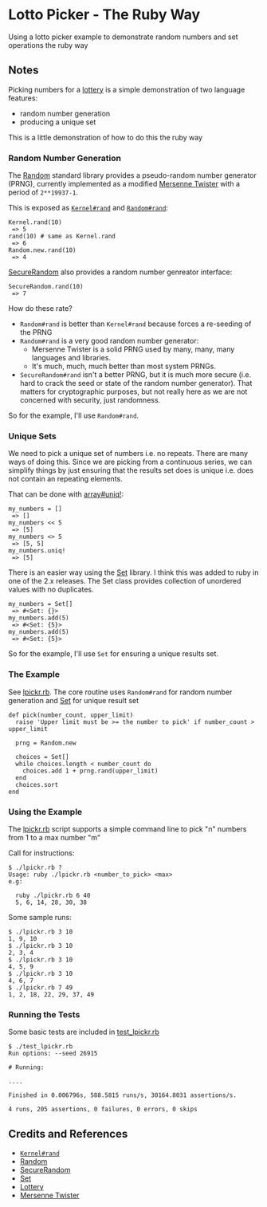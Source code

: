 # Lotto Picker - The Ruby Way

Using a lotto picker example to demonstrate random numbers and set operations the ruby way

## Notes

Picking numbers for a [lottery](https://en.wikipedia.org/wiki/Lottery)
is a simple demonstration of two language features:

* random number generation
* producing a unique set

This is a little demonstration of how to do this the ruby way

### Random Number Generation

The [Random](https://ruby-doc.org/core-3.0.0/Random.html) standard library provides a
pseudo-random number generator (PRNG), currently implemented as a modified
[Mersenne Twister](https://en.wikipedia.org/wiki/Mersenne_Twister)
with a period of `2**19937-1`.

This is exposed as [`Kernel#rand`](https://ruby-doc.org/core-2.4.0/Kernel.html#method-i-rand)
and [`Random#rand`](https://ruby-doc.org/core-2.4.0/Random.html#method-i-rand):

    Kernel.rand(10)
     => 5
    rand(10) # same as Kernel.rand
     => 6
    Random.new.rand(10)
     => 4

[SecureRandom](https://ruby-doc.org/stdlib-2.5.1/libdoc/securerandom/rdoc/SecureRandom.html)
also provides a random number genreator interface:

    SecureRandom.rand(10)
     => 7

How do these rate?

* `Random#rand` is better than `Kernel#rand` because forces a re-seeding of the PRNG
* `Random#rand` is a very good random number generator:
    * Mersenne Twister is a solid PRNG used by many, many, many languages and libraries.
    * It's much, much, much better than most system PRNGs.
* `SecureRandom#rand` isn't a better PRNG, but it is much more secure (i.e. hard to crack the seed or state of the random number generator). That matters for cryptographic purposes, but not really here as we are not concerned with security, just randomness.

So for the example, I'll use `Random#rand`.

### Unique Sets

We need to pick a unique set of numbers i.e. no repeats. There are many ways of doing this.
Since we are picking from a continuous series, we can simplify things by just ensuring that the results set
does is unique i.e. does not contain an repeating elements.

That can be done with [array#uniq!](https://ruby-doc.org/core-2.5.0/Array.html#method-i-uniq-21):

    my_numbers = []
     => []
    my_numbers << 5
     => [5]
    my_numbers <> 5
     => [5, 5]
    my_numbers.uniq!
     => [5]

There is an easier way using the [Set](https://ruby-doc.org/stdlib-2.7.1/libdoc/set/rdoc/Set.html) library.
I think this was added to ruby in one of the 2.x releases.
The Set class provides collection of unordered values with no duplicates.

    my_numbers = Set[]
     => #<Set: {}>
    my_numbers.add(5)
     => #<Set: {5}>
    my_numbers.add(5)
     => #<Set: {5}>

So for the example, I'll use `Set` for ensuring a unique results set.

### The Example

See [lpickr.rb](./lpickr.rb).
The core routine uses
`Random#rand` for random number generation and
[Set](https://ruby-doc.org/stdlib-2.7.1/libdoc/set/rdoc/Set.html) for unique result set

    def pick(number_count, upper_limit)
      raise 'Upper limit must be >= the number to pick' if number_count > upper_limit

      prng = Random.new

      choices = Set[]
      while choices.length < number_count do
        choices.add 1 + prng.rand(upper_limit)
      end
      choices.sort
    end

### Using the Example

The [lpickr.rb](./lpickr.rb) script supports a simple command line to pick "n" numbers from 1 to a max number "m"

Call for instructions:

    $ ./lpickr.rb ?
    Usage: ruby ./lpickr.rb <number_to_pick> <max>
    e.g:

      ruby ./lpickr.rb 6 40
      5, 6, 14, 28, 30, 38

Some sample runs:

    $ ./lpickr.rb 3 10
    1, 9, 10
    $ ./lpickr.rb 3 10
    2, 3, 4
    $ ./lpickr.rb 3 10
    4, 5, 9
    $ ./lpickr.rb 3 10
    4, 6, 7
    $ ./lpickr.rb 7 49
    1, 2, 18, 22, 29, 37, 49

### Running the Tests

Some basic tests are included in [test_lpickr.rb ](./test_lpickr.rb )

    $ ./test_lpickr.rb
    Run options: --seed 26915

    # Running:

    ....

    Finished in 0.006796s, 588.5815 runs/s, 30164.8031 assertions/s.

    4 runs, 205 assertions, 0 failures, 0 errors, 0 skips

## Credits and References

* [`Kernel#rand`](https://ruby-doc.org/core-2.4.0/Kernel.html#method-i-rand)
* [Random](https://ruby-doc.org/core-2.4.0/Random.html)
* [SecureRandom](https://ruby-doc.org/stdlib-2.5.1/libdoc/securerandom/rdoc/SecureRandom.html)
* [Set](https://ruby-doc.org/stdlib-2.7.1/libdoc/set/rdoc/Set.html)
* [Lottery](https://en.wikipedia.org/wiki/Lottery)
* [Mersenne Twister](https://en.wikipedia.org/wiki/Mersenne_Twister)

